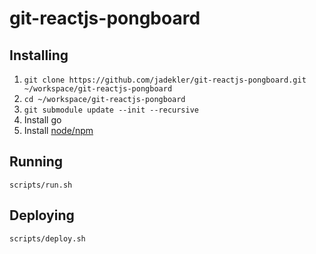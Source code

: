 # git-reactjs-pongboard

## Installing

1. `git clone https://github.com/jadekler/git-reactjs-pongboard.git ~/workspace/git-reactjs-pongboard`
1. `cd ~/workspace/git-reactjs-pongboard`
1. `git submodule update --init --recursive`
1. Install go
1. Install [node/npm](https://nodejs.org/en/download/)

## Running

`scripts/run.sh`

## Deploying

`scripts/deploy.sh`